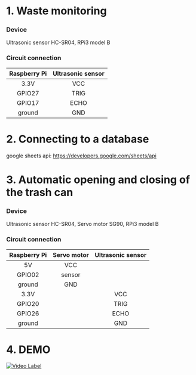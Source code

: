 # 1. Waste monitoring

### Device
Ultrasonic sensor HC-SR04, RPi3 model B

### Circuit connection
| Raspberry Pi | Ultrasonic sensor |
|:--------:|:--------:|
| 3.3V | VCC |
| GPIO27 | TRIG |
| GPIO17 | ECHO |
| ground | GND |

# 2. Connecting to a database
google sheets api: https://developers.google.com/sheets/api

# 3. Automatic opening and closing of the trash can

### Device
Ultrasonic sensor HC-SR04, Servo motor SG90, RPi3 model B

### Circuit connection
| Raspberry Pi | Servo motor | Ultrasonic sensor |
|:--------:|:--------:|:--------:|
| 5V | VCC |  |
| GPIO02 | sensor |  |
| ground | GND |  |
| 3.3V |  | VCC |
| GPIO20 |  | TRIG |
| GPIO26 |  | ECHO |
| ground |  | GND |

# 4. DEMO
[![Video Label](https://i9.ytimg.com/vi/w_6GqLav7gM/mq1.jpg?sqp=CLyf7v4F&rs=AOn4CLBvJ1WaO5Fv0ooPz2ORO2hc042E9g)](https://www.youtube.com/watch?v=w_6GqLav7gM&feature=youtu.be)
